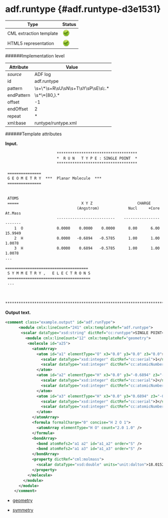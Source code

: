 # adf.runtype {#adf.runtype-d3e1531}


| Type                                                                                                                                                | Status                                                                                                                                              |
|----|----|
| CML extraction template                                                                                                                             | ![](/imgs/Total.png)                                                                                                                                |
| HTML5 representation                                                                                                                                | ![](/imgs/Total.png)                                                                                                                                |

######Implementation level

| Attribute                                                                                                                                           | Value                                                                                                                                               |
|----|----|
| *source*                                                                                                                                            | ADF log                                                                                                                                             |
| id                                                                                                                                                  | adf.runtype                                                                                                                                         |
| pattern                                                                                                                                             | \\s+\\\*\\s+R\\sU\\sN\\s+T\\sY\\sP\\sE\\s\\:.\*                                                                                                     |
| endPattern                                                                                                                                          | \\s\*\\\*{80,}.\*                                                                                                                                   |
| offset                                                                                                                                              | -1                                                                                                                                                  |
| endOffset                                                                                                                                           | 2                                                                                                                                                   |
| repeat                                                                                                                                              | \*                                                                                                                                                  |
| xml:base                                                                                                                                            | runtype/runtype.xml                                                                                                                                 |

######Template attributes

**Input.**

                           ************************************
                           *  R U N   T Y P E : SINGLE POINT  *
                           ************************************

     ===============
     G E O M E T R Y  ***  Planar Molecule  ***
     ===============
      

     ATOMS
     =====                            X Y Z                    CHARGE
                                    (Angstrom)             Nucl     +Core       At.Mass
                           --------------------------    ----------------       -------
        1  O               0.0000    0.0000    0.0000      8.00      6.00       15.9949
        2  H               0.0000   -0.6894   -0.5785      1.00      1.00        1.0078
        3  H               0.0000    0.6894   -0.5785      1.00      1.00        1.0078
    ...

    =====================================
     S Y M M E T R Y ,   E L E C T R O N S
     =====================================
     ...


     ***************************************************************************************************    
        
        

**Output text.**

```xml
<comment class="example.output" id="adf.runType">
      <module cmlx:lineCount="241" cmlx:templateRef="adf.runtype">       
       <scalar dataType="xsd:string" dictRef="cc:runtype">SINGLE POINT</scalar>
         <module cmlx:lineCount="12" cmlx:templateRef="geometry">
          <molecule id="a25">
            <atomArray>
              <atom id="a1" elementType="O" x3="0.0" y3="0.0" z3="0.0">
                <scalar dataType="xsd:integer" dictRef="cc:serial">1</scalar>
                <scalar dataType="xsd:integer" dictRef="cc:atomicNumber">8</scalar>
              </atom>
              <atom id="a2" elementType="H" x3="0.0" y3="-0.6894" z3="-0.5785">
                <scalar dataType="xsd:integer" dictRef="cc:serial">2</scalar>
                <scalar dataType="xsd:integer" dictRef="cc:atomicNumber">1</scalar>
              </atom>
              <atom id="a3" elementType="H" x3="0.0" y3="0.6894" z3="-0.5785">
                <scalar dataType="xsd:integer" dictRef="cc:serial">3</scalar>
                <scalar dataType="xsd:integer" dictRef="cc:atomicNumber">1</scalar>
              </atom>
            </atomArray>
            <formula formalCharge="0" concise="H 2 O 1">
              <atomArray elementType="H O" count="2.0 1.0" />
            </formula>
            <bondArray>
              <bond atomRefs2="a1 a2" id="a1_a2" order="S" />
              <bond atomRefs2="a1 a3" id="a1_a3" order="S" />
            </bondArray>
            <property dictRef="cml:molmass">
              <scalar dataType="xsd:double" units="unit:dalton">18.01528</scalar>
            </property>
          </molecule>
        </module>
      </module>
    </comment>
```

-   [geometry](/out/md/cml/adf_log/geometry-d3e1546)

<!-- -->

-   [symmetry](/out/md/cml/adf_log/symmetry-d3e1880)



